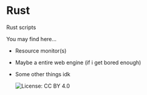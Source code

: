 # Rust

Rust scripts

You may find here...

- Resource monitor(s)
- Maybe a entire web engine (if i get bored enough)
- Some other things idk

  ![License: CC BY 4.0](https://img.shields.io/badge/License-CC%20BY%204.0-lightgrey)
